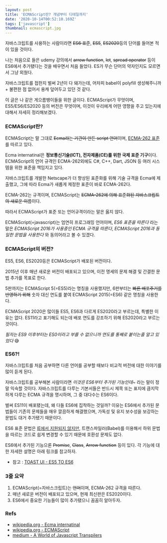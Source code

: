 ```yaml
---
layout: post
title: 'ECMAScript란? 개념부터 디테일까지'
date: '2020-10-14T00:52:10.169Z'
tags: ['javascript']
thumbnail: ecmascript.jpg
---
```


자바스크립트를 사용하는 사람이라면 ~~ES6 표준~~, ~~ES5~~, ~~ES2020~~등의 단어를 들어본 적이 있을 것이다.

나는 처음으로 들은 udemy 강의에서 ~~arrow function~~, ~~let~~, ~~spread operator~~ 등이 ES6에서 추가됐다는 것을 배우면서 처음 들었다. ES가 무슨 단어의 약자인지도 모르면서 그냥 외웠다.

자바스크립트를 접한지 벌써 2년이 다 돼가는데, 어차피 babel이 polyfill 생성해주니까 + 불편한 점 없어서 용캐 덮어두고 있던 것 같다.

이 글은 나 같은 게으름뱅이들을 위한 글이다. ECMAScript가 무엇이며, ES5/ES6/ES2020 등의 버전은 무엇이며, 이것이 우리에게 어떤 영향을 주고 있는지에 대해서 자세히 정리해보겠다.

### ECMAScript란?

ECMAScript는 말 그대로 ~~Ecma라는 기관이 만든 script 언어~~이며, [ECMA-262 표준](https://en.wikipedia.org/wiki/ECMAScript)를 따르고 있다.

Ecma internatinal은 **정보통신기술(ICT), 전자제품(CE)를 위한 국제 표준 기구**이다. ECMAScript의 언어 규격인 ECMA-262외에도 C#, C++, Dart, JSON 등 여러 시스템을 위한 표준을 책임지고 있다.

자바스크립트를 개발한 Netscape가 더 향상된 표준화를 위해 기술 규격을 Ecma에 제출했고, 그에 따라 Ecma가 새롭게 제정한 표준이 바로 ECMA-262다.

ECMA-262는 규격이며, ECMAScript는 ~~ECMA-262에 의해 표준화된 자바스크립트의 새로운 이름~~이다.

따라서 ECMAScript가 표준 또는 언어규격이라는 말은 옳지 않다.

ECMAScript(=javascript)는 엄연히 프로그래밍 언어이며, _ES6 표준을 따른다_ 라는 말은 _ECMAScript 2016가 사용중인 ECMA 규격을 따른다_, _ECMAScript 2016과 동일한 문법을 사용한다_ 와 동의어라고 볼 수 있겠다.

### ECMAScript의 버전?

ES5, ES6, ES2020등은 ECMAScript가 배포된 버전이다.

2015년 이후 매년 새로운 버전이 배포되고 있으며, 이전 명세의 문제 해결 및 간결한 문법 추가를 목표로 한다.

5판까지는 ECMAScript 5(=ES5)라는 명칭을 사용했지만, 6판부터는 ~~빠른 배포주기를 반영하기 위해~~ 숫자 대신 연도를 붙여 ECMAScript 2015(=ES6) 같은 명칭을 사용한다.

ECMAScript 2020은 많이들 ES5, ES6과 다르게 ES2020라고 부르는데, 특별한 이유는 없다. ES11라고 표기해도 되는데 배포 연도를 강조하기 위해 ES2020라고 부르는 것이다.

<i>필자는 ES9 이후부터는 ES0이라고 부를 수 없으니까 연도를 통째로 붙이는줄 알고 있었다 </i> 😅

### ES6?!

자바스크립트를 처음 공부하면 다른 언어를 공부할 때보다 비교적 버전에 대한 이야기를 많이 듣게 된다.

자바스크립트를 공부해본 사람이라면 _이것은 ES6부터 추가된 기능인데~_ 라는 말이 정말 익숙할 것이다. 자바스크립트를 다루는 기본서들은 반드시 제목 또는 표지에 큼지막하게 다루는 ECMA 규격을 명시하며, 그 중 대다수는 ES6이다.

벌써 ES11이 배포됐는데, 왜 다들 ES6에 집착하는 것일까? 이유는 ES6에서 추가된 문법들이 기존의 문제들을 매우 깔끔하게 해결했으며, 가독성 및 유지 보수성을 보강하는 문법도 대거 추가됐기 때문이다.

ES6 표준 문법은 [IE에서 지원되지 않지만](https://caniuse.com/?search=es6), 트랜스파일러(Babel)를 이용해서 하위 문법을 따르는 코드로 쉽게 변경할 수 있기 때문에 호환성 문제도 없다.

ES6에서 추가된 기능으론 ~~Promise~~, ~~Class~~, ~~Arrow function~~ 등이 있다. 각 기능에 대한 자세한 설명은 아래 링크를 참고하자.

- 참고 : [TOAST UI - ES5 TO ES6](https://ui.toast.com/fe-guide/ko_ES5-TO-ES6/)

### 3줄 요약

1. ECMAScript(=자바스크립트)는 ~~언어~~이며, ECMA-262 규격을 따른다.
2. 매년 새로운 버전이 배포되고 있으며, 현재 최신판은 ES2020이다.
3. ES6에서 중요한 기능들이 많이 추가됐으니 꼼꼼히 알아두자.

### Refs

- [wikipedia.org - Ecma internatinal](https://ko.wikipedia.org/wiki/Ecma_%EC%9D%B8%ED%84%B0%EB%82%B4%EC%85%94%EB%84%90)
- [wikipedia.org - ECMAScript](https://en.wikipedia.org/wiki/ECMAScript)
- [medium - A World of Javascript Transpilers](https://medium.com/front-end-weekly/a-world-of-javascript-transpilers-b3b7b880a1be)
